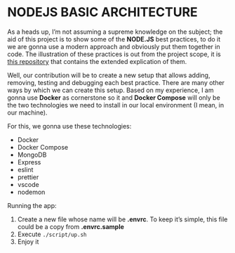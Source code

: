 # NODEJS BASIC ARCHITECTURE

As a heads up, I’m not assuming a supreme knowledge on the subject; the aid of this project is to show some of the **NODE.JS** best practices, to do it we are gonna use a modern approach and obviously put them together in code.
The illustration of these practices is out from the project scope, it is [this repository](https://github.com/goldbergyoni/nodebestpractices) that contains the extended explication of them.

Well, our contribution will be to create a new setup that allows adding, removing, testing and debugging each best practice. There are many other ways by which we can create this setup. Based on my experience, I am gonna use **Docker** as cornerstone so it and **Docker Compose** will only be the two technologies we need to install in our local environment (I mean, in our machine).

For this, we gonna use these technologies:

* Docker
* Docker Compose
* MongoDB
* Express
* eslint
* prettier
* vscode
* nodemon

Running the app:

1. Create a new file whose name will be **.envrc**. To keep it’s simple, this file could be a copy from **.envrc.sample**
2. Execute `./script/up.sh`
3. Enjoy it
